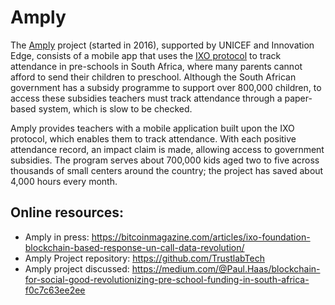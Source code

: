 
# Amply 
The [Amply](http://amply.tech/) project (started in 2016), supported by UNICEF and Innovation Edge, consists of a  mobile app that uses the [IXO protocol](ixo.md)  to track attendance in pre-schools in South Africa, where many parents cannot afford to send their children to preschool. Although the South African government has a subsidy programme to support over 800,000 children, to access these subsidies teachers must track attendance through a paper-based system, which is slow to be checked. 

Amply provides teachers with a mobile application built upon the IXO protocol, which enables them to track attendance. With each positive attendance record, an impact claim is made, allowing access to government subsidies. The program serves about 700,000 kids aged two to five across thousands of small centers around the country; the project has saved about 4,000 hours every month.

## Online resources:
*  Amply in press: https://bitcoinmagazine.com/articles/ixo-foundation-blockchain-based-response-un-call-data-revolution/ 
*  Amply Project repository: https://github.com/TrustlabTech
*  Amply project discussed: https://medium.com/@Paul.Haas/blockchain-for-social-good-revolutionizing-pre-school-funding-in-south-africa-f0c7c63ee2ee 
